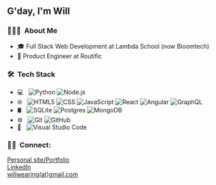 <h2> G'day, I'm Will</h2>

<h3> 👨🏼‍💻 &nbsp;About Me </h3>

- 🎓&nbsp;Full Stack Web Development at Lambda School (now Bloomtech)
- 💼&nbsp;Product Engineer at Routific

<h3> 🛠 &nbsp;Tech Stack</h3>

- 💻 &nbsp;
  ![Python](https://img.shields.io/badge/-Python-333333?style=flat&logo=python)
   ![Node.js](https://img.shields.io/badge/-Node.js-333333?style=flat&logo=node.js)
- 🌐 &nbsp;
  ![HTML5](https://img.shields.io/badge/-HTML5-333333?style=flat&logo=HTML5)
  ![CSS](https://img.shields.io/badge/-CSS-333333?style=flat&logo=CSS3&logoColor=1572B6)
  ![JavaScript](https://img.shields.io/badge/-JavaScript-333333?style=flat&logo=javascript)
  ![React](https://img.shields.io/badge/-React-333333?style=flat&logo=react)
  ![Angular](https://img.shields.io/badge/-Angular-333333?style=flat&logo=angular)
  ![GraphQL](https://img.shields.io/badge/-GraphQL-333333?style=flat&logo=graphql)
- 🛢 &nbsp;
  ![SQLite](https://img.shields.io/badge/-SQLite-333333?style=flat&logo=sqlite)
  ![Postgres](https://img.shields.io/badge/-Postgres-333333?style=flat&logo=postgres)
  ![MongoDB](https://img.shields.io/badge/-mongodb-333333?style=flat&logo=mongodb)
- ⚙️ &nbsp;
  ![Git](https://img.shields.io/badge/-Git-333333?style=flat&logo=git)
  ![GitHub](https://img.shields.io/badge/-GitHub-333333?style=flat&logo=github)
- 🔧 &nbsp;
  ![Visual Studio Code](https://img.shields.io/badge/-Visual%20Studio%20Code-333333?style=flat&logo=visual-studio-code&logoColor=007ACC)

<h3> 🤝🏻 &nbsp;Connect:</h3>

<p>
<a href="https://willwearingportfolio.netlify.app//">Personal site/Portfolio</a>
  </br>
<a href="https://www.linkedin.com/in/william-wearing/">LinkedIn</a>
</br>
<a href="mailto:will@routific.com">willwearing(at)gmail.com</a>
</br>
